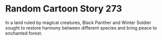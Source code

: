 # Random Cartoon Story 273

In a land ruled by magical creatures, Black Panther and Winter Soldier sought to restore harmony between different species and bring peace to enchanted forest.